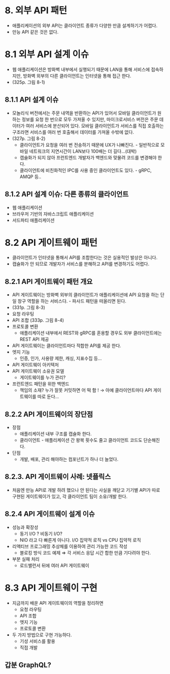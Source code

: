 # 8. 외부 API 패턴

- 애플리케이션의 외부 API는 클라이언트 종류가 다양한 만큼 설계하기가 어렵다.
- 만능 API 같은 것은 없다.

# 8.1 외부 API 설계 이슈

- 웹 애플리케이션은 방화벽 내부에서 실행되기 때문에 LAN을 통해 서비스에 접속하지만, 방화벽 외부의 다른 클라이언트는 인터넷을 통해 접근 한다.
- (325p. 그림 8-1)

## 8.1.1 API 설계 이슈

- 모놀리식 버전에서는 주문 내역을 반환하는 API가 있어서 모바일 클라이언트가 원하는 정보를 요청 한 번으로 모두 가져올 수 있지만, 마이크로서비스 버전은 주문 데이터가 여러 서비스에 분산되어 있다. 모바일 클라이언트가 서비스를 직접 호출하는 구조라면 서비스를 여러 번 호출해서 데이터를 가져올 수밖에 없다.
- (327p. 그림 8-2)
  - 클라이언트가 요청을 여러 번 전송하기 때문에 UX가 나빠진다. - 일반적으로 모바일 네트워크의 지연시간이 LAN보다 100배는 더 길다...(대박)
  - 캡슐화가 되지 않아 프런트엔드 개발자가 백엔드와 맞물려 코드를 변경해야 한다.
  - 클라이언트에 비친화적인 IPC를 사용 중인 클라이언트도 있다. - gRPC, AMQP 등..

## 8.1.2 API 설계 이슈: 다른 종류의 클라이언트

- 웹 애플리케이션
- 브라우저 기반의 자바스크립트 애플리케이션
- 서드파티 애플리케이션

# 8.2 API 게이트웨이 패턴

- 클라이언트가 인터넷을 통해서 API를 조합한다는 것은 실용적인 발상은 아니다.
- 캡슐화가 안 되므로 개발자가 서비스를 분해하고 API를 변경하기도 어렵다.

## 8.2.1 API 게이트웨이 패턴 개요

- API 게이트웨이는 방화벽 외부의 클라이언트가 애플리케이션에 API 요청을 하는 단일 창구 역할을 하는 서비스다. - 파사드 패턴을 떠올리면 된다.
- (331p. 그림 8-3)
- 요청 라우팅
- API 조합 (333p. 그림 8-4)
- 프로토콜 변환
  - 애플리케이션 내부에서 REST와 gRPC를 혼용할 경우도 외부 클라이언트에는 REST API 제공
- API 게이트웨이는 클라이언트마다 적합한 API를 제공 한다.
- 엣지 기능
  - 인증, 인가, 사용량 제한, 캐싱, 지표수집 등...
- API 게이트웨이 아키텍처
- API 게이트웨이 소유권 모델
  - 게이트웨이를 누가 관리?
- 프런트엔드 패턴을 위한 백엔드
  - 책임의 소재? 누가 잘못 커밋하면 어 떡 함 ! → 아예 클라이언트마다 API 게이트웨이를 따로 둔다...

## 8.2.2 API 게이트웨이의 장단점

- 장점
  - 애플리케이션 내부 구조를 캡슐화 한다.
  - 클라이언트 - 애플리케이션 간 왕복 횟수도 줄고 클라이언트 코드도 단순해진다.
- 단점
  - 개발, 배포, 관리 해야하는 컴포넌트가 하나 더 늘었다.

## 8.2.3. API 게이트웨이 사례: 넷플릭스

- 처음엔 만능 API로 개발 하려 했으나 안 된다는 사실을 깨닫고 기기별 API가 따로 구현된 게이트웨이가 있고, 각 클라이언트 팀이 소유/개발 한다.

## 8.2.4 API 게이트웨이 설계 이슈

- 성능과 확장성
  - 동기 I/O ? 비동기 I/O?
  - NIO 라고 다 빠른게 아니다. I/O 집약적 로직 vs CPU 집약적 로직
- 리액티브 프로그래밍 추상체를 이용하여 관리 가능한 코드 작성
  - 블로킹 방식 코드 예제 ⇒ 각 서비스 응답 시간 합한 만큼 기다려야 한다.
- 부분 실패 처리
  - 로드밸런서 뒤에 여러 API 게이트웨이

# 8.3 API 게이트웨이 구현

- 지금까지 배운 API 게이트웨이의 역할을 정리하면
  - 요청 라우팅
  - API 조합
  - 엣지 기능
  - 프로토콜 변환
- 두 가지 방법으로 구현 가능하다.
  - 기성 서비스를 활용
  - 직접 개발

## 갑분 GraphQL?
